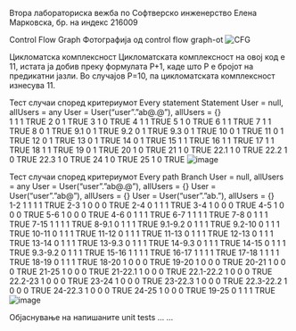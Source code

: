 Втора лабораториска вежба по Софтверско инженерство
Елена Марковска, бр. на индекс 216009

Control Flow Graph
Фотографија од control flow graph-ot
![CFG](https://github.com/Elenamarkov/SI_2023_lab2_216009/assets/127608687/78e7add8-7f7f-4b9e-917c-672e0f0d71f4)

Цикломатска комплексност
Цикломатската комплексност на овој код е 11, истата ја добив преку формулата P+1, каде што P е бројот на предикатни јазли. Во случајoв P=10, па цикломатската комплексност изнесува 11.

Тест случаи според критериумот Every statement
Statement	User = null, allUsers = any	User = User(“user”.”ab@.@”), allUsers = {}			
1	1	1			TRUE
2	0	1			TRUE
3	1	0			TRUE
4	1	1			TRUE
5	1	0			TRUE
6	1	1			TRUE
7	1	1			TRUE
8	0	1			TRUE
9.1	0	1			TRUE
9.2	0	1			TRUE
9.3	0	1			TRUE
10	0	1			TRUE
11	0	1			TRUE
12	0	1			TRUE
13	0	1			TRUE
14	0	1			TRUE
15	1	1			TRUE
16	1	1			TRUE
17	1	1			TRUE
18	1	1			TRUE
19	0	1			TRUE
20	1	0			TRUE
21	1	0			TRUE
22.1	1	0			TRUE
22.2	1	0			TRUE
22.3	1	0			TRUE
24	1	0			TRUE
25	1	0			TRUE
![image](https://github.com/Elenamarkov/SI_2023_lab2_216009/assets/127608687/670568f8-b331-4f7f-9bd5-d50c6c0c82a5)


Тест случаи според критериумот Every path
Branch	User = null, allUsers = any	User = User(“user”.”ab@.@”), allUsers = {}	User = User(“user”.”ab@”), allUsers = {}	User = User(“user”.”ab.”), allUsers = {}			
1-2	1	1	1	1			TRUE
2-3	1	0	0	0			TRUE
2-4	0	1	1	1			TRUE
3-4	1	0	0	0			TRUE
4-5	1	0	0	0			TRUE
5-6	1	0	0	0			TRUE
4-6	0	1	1	1			TRUE
6-7	1	1	1	1			TRUE
7-8	0	1	1	1			TRUE
7-15	1	1	1	1			TRUE
8-9.1	0	1	1	1			TRUE
9.1-9.2	0	1	1	1			TRUE
9.2-10	0	1	1	1			TRUE
10-11	0	1	1	1			TRUE
11-12	0	1	1	1			TRUE
11-13	0	1	1	1			TRUE
12-13	0	1	1	1			TRUE
13-14	0	1	1	1			TRUE
13-9.3	0	1	1	1			TRUE
14-9.3	0	1	1	1			TRUE
14-15	0	1	1	1			TRUE
9.3-9.2	0	1	1	1			TRUE
15-16	1	1	1	1			TRUE
16-17	1	1	1	1			TRUE
17-18	1	1	1	1			TRUE
18-19	0	1	1	1			TRUE
18-20	1	0	0	0			TRUE
19-20	1	0	0	0			TRUE
20-21	1	0	0	0			TRUE
21-25	1	0	0	0			TRUE
21-22.1	1	0	0	0			TRUE
22.1-22.2	1	0	0	0			TRUE
22.2-23	1	0	0	0			TRUE
23-24	1	0	0	0			TRUE
23-22.3	1	0	0	0			TRUE
22.3-22.2	1	0	0	0			TRUE
24-22.3	1	0	0	0			TRUE
24-25	1	0	0	0			TRUE
19-25	0	1	1	1			TRUE
![image](https://github.com/Elenamarkov/SI_2023_lab2_216009/assets/127608687/87269604-4091-4965-b31b-95342f8ee1b3)


Објаснување на напишаните unit tests
... ...
